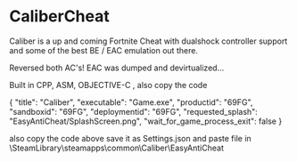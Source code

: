 # CaliberCheat

Caliber is a up and coming Fortnite Cheat with dualshock controller support and some of the best BE / EAC emulation out there.

Reversed both AC's! EAC was dumped and devirtualized...

Built in CPP, ASM, OBJECTIVE-C , also copy the code 


{
  "title": "Caliber",
  "executable": "Game.exe",
  "productid": "69FG",
  "sandboxid": "69FG",
  "deploymentid": "69FG",
  "requested_splash": "EasyAntiCheat/SplashScreen.png",
  "wait_for_game_process_exit": false
}



also copy the code  above save it as Settings.json and paste file in \SteamLibrary\steamapps\common\Caliber\EasyAntiCheat

